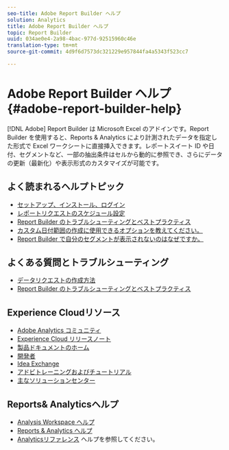 ```yaml
---
seo-title: Adobe Report Builder ヘルプ
solution: Analytics
title: Adobe Report Builder ヘルプ
topic: Report Builder
uuid: 034ae0e4-2a98-4bac-977d-92515960c46e
translation-type: tm+mt
source-git-commit: 4d9f6d7573dc321229e957844fa4a5343f523cc7

---
```



# Adobe Report Builder ヘルプ {#adobe-report-builder-help}

[!DNL Adobe] Report Builder は Microsoft Excel のアドインです。Report Builder を使用すると、Reports &amp; Analytics により計測されたデータを指定した形式で Excel ワークシートに直接挿入できます。レポートスイート ID や日付、セグメントなど、一部の抽出条件はセルから動的に参照でき、さらにデータの更新（最新化）や表示形式のカスタマイズが可能です。

<!-- >>[!IMPORTANT]
>
>Update your installation of Report Builder to the latest version. This update is a pre-requisite for running the Analytics user ID migration to the Admin Console, beginning in April 2018. 
>
>See [Analytics User Migration to the Admin Console](https://marketing.adobe.com/resources/help/en_US/experience-cloud/admin-console/analytics-migration/) for migration information.

>[!IMPORTANT]
>
>Due to the end of support for TLS 1.0, we recommended that Adobe Report Builder (ARB) users download ARB v5.6.21 prior to September 13, 2018. After that date, prior versions of ARB will not be supported. -->

<!-- Tutorial goes here -->

## よく読まれるヘルプトピック

* [セットアップ、インストール、ログイン](setup/login.md)
* [レポートリクエストのスケジュール設定](schedule-report-requests.md)
* [Report Builder のトラブルシューティングとベストプラクティス](troubleshoot.md)
* [カスタム日付範囲の作成に使用できるオプションを教えてください。](data-requests/configuring-report-dates/c-customized-date-expressions/t-customized-date-expressions.md)
* [Report Builder で自分のセグメントが表示されないのはなぜですか。](data-requests/segmentation.md)

## よくある質問とトラブルシューティング

* [データリクエストの作成方法](data-requests/t-create-a-data-request.md)
* [Report Builder のトラブルシューティングとベストプラクティス](troubleshoot.md)

## Experience Cloudリソース

* [Adobe Analytics コミュニティ](https://helpx.adobe.com/marketing-cloud/analytics.html)
* [Experience Cloud リリースノート](https://marketing.adobe.com/resources/help/en_US/whatsnew/index.html#Current%20Release%20Notes)
* [製品ドキュメントのホーム](https://marketing.adobe.com/resources/help/en_US/home/index.html)
* [開発者](https://marketing.adobe.com/resources/help/en_US/home/index.html#Developer)
* [Idea Exchange](https://ideas.omniture.com/t5/Adobe-Idea-Exchange-for-Omniture/idb-p/IdeaExchange3)
* [アドビトレーニングおよびチュートリアル](https://helpx.adobe.com/learning.html?promoid=KAUDK)
* [主なソリューションセンター](https://www.omniture.com/en/products/online_business_optimization)

## Reports&amp; Analyticsヘルプ

* [Analysis Workspace ヘルプ](https://marketing.adobe.com/resources/help/en_US/analytics/analysis-workspace/)
* [Reports &amp; Analytics ヘルプ](https://marketing.adobe.com/resources/help/en_US/sc/user/index.html)
* [Analyticsリファレンス](https://marketing.adobe.com/resources/help/en_US/reference/index.html) ヘルプを参照してください。